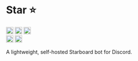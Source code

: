 # Star ⭐

<div>
  <a href="https://github.com/junapur/Star/actions/workflows/ci.yml"><img height="20" alt="CI status" src="https://github.com/junapur/Star/actions/workflows/ci.yml/badge.svg?branch=main&event=push"></a>
  <a href="https://opensource.org/license/mit"><img height="20" alt="License badge" src="https://img.shields.io/badge/License-MIT-blue.svg"></a>
  <a href="https://www.python.org"><img height="20" alt="Python badge" src="https://img.shields.io/badge/python-3.13-blue.svg"></a>
  <br>
  <a href="https://github.com/microsoft/pyright"><img height="20" alt="Pyright badge" src="https://img.shields.io/badge/mypy-checked-blue.svg"></a>
  <a href="https://github.com/astral-sh/ruff"><img height="20" alt="Ruff badge" src="https://img.shields.io/endpoint?url=https://raw.githubusercontent.com/charliermarsh/ruff/main/assets/badge/v2.json"></a>
</div>

A lightweight, self-hosted Starboard bot for Discord.
